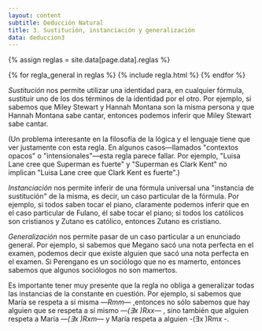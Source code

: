 ```yaml
---
layout: content
subtitle: Deducción Natural
title: 3. Sustitución, instanciación y generalización
data: deduccion3
---
```

{% assign reglas = site.data[page.data].reglas %}

<div class="row reglas">
{% for regla_general in reglas %}
{% include regla.html %}
{% endfor %}
</div>

_Sustitución_ nos permite utilizar una identidad para, en cualquier fórmula, sustituir uno de los dos términos de la identidad por el otro. Por ejemplo, si sabemos que Miley Stewart y Hannah Montana son la misma persona y que Hannah Montana sabe cantar, entonces podemos inferir que
Miley Stewart sabe cantar.

(Un problema interesante en la filosofía de la lógica y el lenguaje tiene que ver justamente con esta regla. En algunos casos—llamados "contextos opacos" o "intensionales"—esta regla parece fallar. Por ejemplo, "Luisa Lane cree que Superman es fuerte" y "Superman es Clark Kent" no implican "Luisa Lane cree que Clark Kent es fuerte".)

_Instanciación_ nos permite inferir de una fórmula universal una "instancia de sustitución" de la misma, es decir, un caso particular de la fórmula. Por ejemplo, si todos saben tocar el piano, claramente podemos inferir que en el caso particular de Fulano, él sabe tocar el piano; si todos los católicos son cristianos y Zutano es católico, entonces Zutano es cristiano.

_Generalización_ nos permite pasar de un caso particular a un enunciado general. Por ejemplo, si sabemos que Megano sacó una nota perfecta en el examen, podemos decir que existe alguien que sacó una nota perfecta en el examen. Si Perengano es un sociólogo que no es mamerto, entonces
sabemos que algunos sociólogos no son mamertos.

Es importante tener muy presente que la regla no obliga a generalizar todas las instancias de la constante en cuestión. Por ejemplo, si sabemos que María se respeta a sí misma —_Rmm_— ,entonces no sólo sabemos que hay alguien que se respeta a sí mismo —_(∃x )Rxx_— , sino también que alguien respeta a María —_(∃x )Rxm_— y María respeta a alguien -(∃x )Rmx -.
